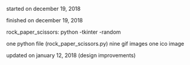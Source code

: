started on december 19, 2018

finished on december 19, 2018

rock_paper_scissors:
python
-tkinter
-random

one python file (rock_paper_scissors.py)
nine gif images 
one ico image

updated on january 12, 2018 (design improvements)


